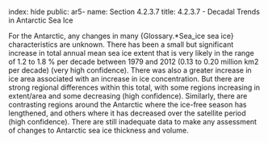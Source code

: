 index: hide
public: ar5-
name: Section 4.2.3.7
title: 4.2.3.7 - Decadal Trends in Antarctic Sea Ice

For the Antarctic, any changes in many {Glossary.*Sea_ice sea ice} characteristics are unknown. There has been a small but significant increase in total annual mean sea ice extent that is very likely in the range of 1.2 to 1.8 % per decade between 1979 and 2012 (0.13 to 0.20 million km2 per decade) (very high confidence). There was also a greater increase in ice area associated with an increase in ice concentration. But there are strong regional differences within this total, with some regions increasing in extent/area and some decreasing (high confidence). Similarly, there are contrasting regions around the Antarctic where the ice-free season has lengthened, and others where it has decreased over the satellite period (high confidence). There are still inadequate data to make any assessment of changes to Antarctic sea ice thickness and volume.
